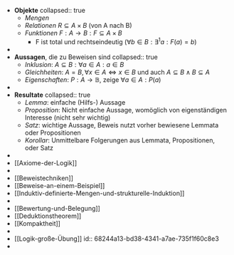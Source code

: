 - **Objekte**
  collapsed:: true
	- *Mengen*
	- *Relationen* $R\subseteq A\times B$ (von A nach B)
	- *Funktionen* $F:A\rightarrow B:F\subseteq A\times B$
		- F ist total und rechtseindeutig ($\forall b\in B:\exists^1a:F\left(a\right)=b$)
-
- **Aussagen**, die zu Beweisen sind
  collapsed:: true
	- *Inklusion*: $A\subseteq B:\forall a\in A:a\in B$
	- *Gleichheiten*: $A=B,\forall x\in A\Leftrightarrow x\in B$ und auch $A\subseteq B\land B\subseteq A$
	- *Eigenschaften*: $P:A\rightarrow\mathbb{B}$, zeige $\forall a\in A:P\left(a\right)$
-
- **Resultate**
  collapsed:: true
	- *Lemma*: einfache (Hilfs-) Aussage
	- *Proposition*: Nicht einfache Aussage, womöglich von eigenständigen Interesse (nicht sehr wichtig)
	- *Satz*: wichtige Aussage, Beweis nutzt vorher bewiesene Lemmata oder Propositionen
	- *Korollar*: Unmittelbare Folgerungen aus Lemmata, Propositionen, oder Satz
-
- [[Axiome-der-Logik]]
-
- [[Beweistechniken]]
- [[Beweise-an-einem-Beispiel]]
- [[Induktiv-definierte-Mengen-und-strukturelle-Induktion]]
-
- [[Bewertung-und-Belegung]]
- [[Deduktionstheorem]]
- [[Kompaktheit]]
-
- [[Logik-große-Übung]]
  id:: 68244a13-bd38-4341-a7ae-735f1f60c8e3
-